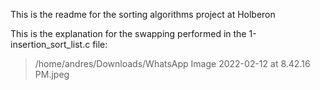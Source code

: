 This is the readme for the sorting algorithms project at Holberon

This is the explanation for the swapping performed in the 1-insertion_sort_list.c file:

>/home/andres/Downloads/WhatsApp Image 2022-02-12 at 8.42.16 PM.jpeg